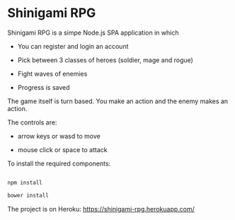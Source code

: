 # Shinigami RPG



Shinigami RPG is a simpe Node.js SPA application in which



 * You can register and login an account

 * Pick between 3 classes of heroes (soldier, mage and rogue)

 * Fight waves of enemies

 * Progress is saved





The game itself is turn based. You make an action and the enemy makes an action.



The controls are:



 * arrow keys or wasd to move

 * mouse click or space to attack



To install the required components:

```javascript

npm install

bower install

```



The project is on Heroku: https://shinigami-rpg.herokuapp.com/